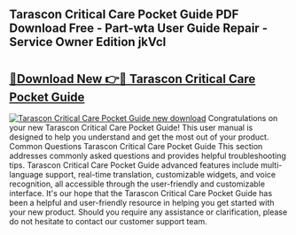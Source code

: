 ## Tarascon Critical Care Pocket Guide PDF Download Free - Part-wta User Guide Repair - Service Owner Edition jkVcl

# <h2><a href="http://bc8346.oget.top/?id=Tarascon+Critical+Care+Pocket+Guide">🔗Download New 👉🔴 Tarascon Critical Care Pocket Guide</a></h2>

[![Tarascon Critical Care Pocket Guide new download](https://i.imgur.com/5g1atiW.png)](http://bc8346.oget.top/?id=Tarascon+Critical+Care+Pocket+Guide)
Congratulations on your new Tarascon Critical Care Pocket Guide! This user manual is designed to help you understand and get the most out of your product. Common Questions Tarascon Critical Care Pocket Guide This section addresses commonly asked questions and provides helpful troubleshooting tips. Tarascon Critical Care Pocket Guide advanced features include multi-language support, real-time translation, customizable widgets, and voice recognition, all accessible through the user-friendly and customizable interface. It's our hope that the Tarascon Critical Care Pocket Guide has been a helpful and user-friendly resource in helping you get started with your new product. Should you require any assistance or clarification, please do not hesitate to contact our customer support team.
